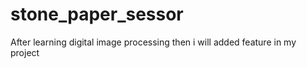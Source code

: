 # stone_paper_sessor
After learning digital image processing then i will added feature in my project
